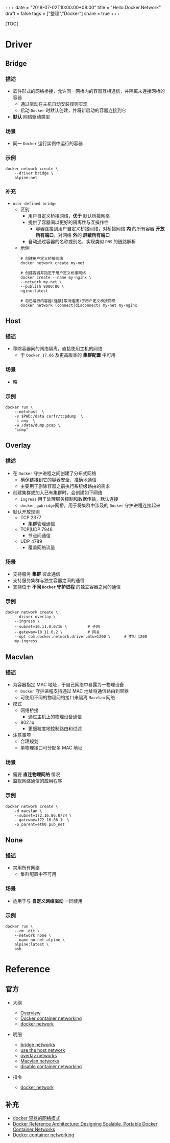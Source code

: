 +++
date = "2018-07-02T10:00:00+08:00"
title = "Hello.Docker.Network"
draft = false
tags = ["整理","Docker"]
share = true
+++

[TOC]

# Driver
## Bridge
### 描述
- 软件形式的网络桥接，允许同一网桥内的容器互相通信，并隔离未连接网桥的容器
    - 通过驱动在主机自动安装规则实现
    - 启动 `Docker` 时默认创建，并将新启动的容器连接到它
- **默认** 网络驱动类型

### 场景
- 同一 `Docker` 运行实例中运行的容器

### 示例
``` Docker
docker network create \
    --driver bridge \
    alpine-net
```

### 补充
- `user-defined bridge`
    - 区别
        - 用户自定义桥接网络，**优于** 默认桥接网络
        - 提供了容器间以更好的隔离性与互操作性
            - 容器连接到用户自定义桥接网络，对桥接网络 **内** 的所有容器 **开放所有端口**，对网络 **外**的 **屏蔽所有端口**
        - 自动通过容器的名称或别名，实现类似 `DNS` 的链路解析
    - 示例
        ``` Docker
        # 创建用户定义桥接网络
        docker network create my-net

        # 创建容器并指定于用户定义桥接网络
        docker create --name my-nginx \
        --network my-net \
        --publish 8080:80 \
        nginx:latest

        # 将已运行的容器(连接|取消连接)于用户定义桥接网络
        docker network (connect|disconnect) my-net my-nginx
        ```

## Host
### 描述
- 移除容器间的网络隔离，直接使用主机的网络
    - 于 `Docker 17.06` 及更高版本的 **集群配置** 中可用

### 场景
- 略

### 示例
``` Docker
docker run \
    --net=host  \
    -v $PWD:/data corfr/tcpdump  \
    -i any  \
    -w /data/dump.pcap \ 
    "icmp"
```

## Overlay
### 描述
- 在 `Docker` 守护进程之间创建了分布式网络
    - 确保链接到它的容器安全、准确地通信
    - 主要用于删除容器之前执行系统级路由的需求
- 创建集群或加入已有集群时，会创建如下网络
    - `ingress` 用于处理服务控制和数据传输，默认连接
    - `docker_gwbridge`网桥，用于将集群中涉及的 `Docker` 守护进程连接起来
- 默认开放规则
    - TCP 2377
        - 集群管理通信
    - TCP|UDP 7946
        - 节点间通信
    - UDP 4789
        - 覆盖网络流量

### 场景
- 支持服务 **集群** 彼此通信
- 支持服务集群与独立容器之间的通信
- 支持位于 **不同 `Docker` 守护进程** 的独立容器之间的通信

### 示例
``` Docker
docker network create \
    --driver overlay \
    --ingress \
    --subnet=10.11.0.0/16 \         # 子网
    --gateway=10.11.0.2 \           # 网关
    --opt com.docker.network.driver.mtu=1200 \      # MTU 1200
    my-ingress
```

## Macvlan
### 描述
- 为容器指定 MAC 地址，于自己网络中暴露为一物理设备
    - `Docker` 守护进程支持通过 MAC 地址将通信路由到容器
    - 可使用不同的物理网络接口来隔离 `Macvlan` 网络
- 模式
    - 网络桥接
        - 通过主机上的物理设备通信
    - 802.1q
        - 更细粒度地控制路由和过滤
- 注意事项
    - 合理规划
    - 单物理接口可分配多 MAC 地址
### 场景
- 需要 **直连物理网络** 情况
- 监视网络通信的应用程序

### 示例
``` Docker
docker network create \
    -d macvlan \
    --subnet=172.16.86.0/24 \
    --gateway=172.16.86.1  \
    -o parent=eth0 pub_net
```

## None
### 描述
- 禁用所有网络
    - 集群配置中不可用

### 场景
- 适用于与 **自定义网络驱动** 一同使用

### 示例
``` Docker
docker run \
    --rm -dit \
    --network none \
    --name no-net-alpine \
    alpine:latest \
    ash
```



# Reference
## 官方
- 大纲
    - [Overview](https://docs.docker.com/network/)
    - [Docker container networking](https://docs.docker.com/v17.09/engine/userguide/networking/)
    - [docker network](https://docs.docker.com/engine/reference/commandline/network/)

- 明细
    - [bridge networks](https://docs.docker.com/network/bridge/)
    - [use the host network](https://docs.docker.com/network/host/)
    - [overlay networks](https://docs.docker.com/network/overlay/)
    - [Macvlan networks](https://docs.docker.com/network/macvlan/)
    - [disable container networking](https://docs.docker.com/network/none/)

- 指令    
    - [docker network](https://docs.docker.com/engine/reference/commandline/network/)

## 补充
- [docker 容器的网络模式](http://cizixs.com/2016/06/12/docker-network-modes-explained)
- [Docker Reference Architecture: Designing Scalable, Portable Docker Container Networks](http://success.docker.com/article/networking)
- [Docker container networking](https://docs.docker.com/v17.09/engine/userguide/networking/)